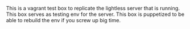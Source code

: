 This is a vagrant test box to replicate the lightless server that is running.
This box serves as testing env for the server.
This box is puppetized to be able to rebuild the env if you screw up big time.